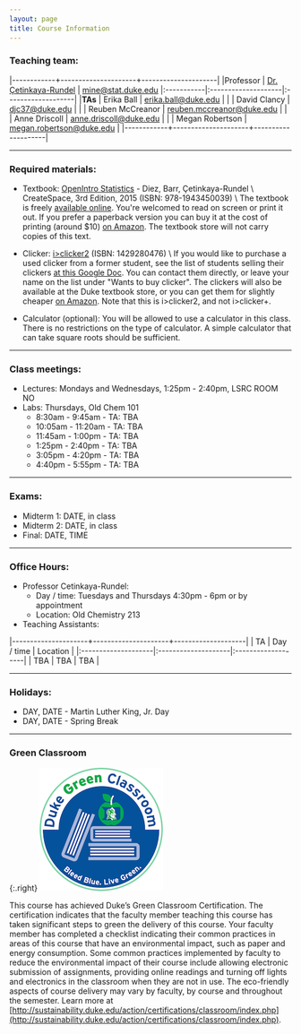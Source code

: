 ```yaml
---
layout: page
title: Course Information
---
```


### Teaching team:

|------------+---------------------+---------------------|
|Professor   | [Dr. Çetinkaya-Rundel](http://stat.duke.edu/~mc301) | [mine@stat.duke.edu](mailto:mine@stat.duke.edu)
|:-----------|:--------------------|:-------------------|
|**TAs**     | Erika Ball          | [erika.ball@duke.edu](mailto:erika.ball@duke.edu) |
|            | David Clancy        | [djc37@duke.edu](mailto:djc37@duke.edu) |
|            | Reuben McCreanor    | [reuben.mccreanor@duke.edu](mailto:reuben.mccreanor@duke.edu) |
|            | Anne Driscoll       | [anne.driscoll@duke.edu](mailto:anne.driscoll@duke.edu) |
|            | Megan Robertson     | [megan.robertson@duke.edu](mailto:megan.robertson@duke.edu) |
|------------+---------------------+--------------------|

* * *

### Required materials:

* Textbook: [OpenIntro Statistics](http://openintro.org/os) - Diez, Barr, Çetinkaya-Rundel \\
   CreateSpace, 3rd Edition, 2015 (ISBN: 978-1943450039) \\
The textbook is freely [available online](http://openintro.org/os). You're welcomed to read on screen or print it out. If you prefer a paperback version you can buy it at the cost of printing (around $10) [on Amazon](http://openintro.org/os). The textbook store will not carry copies of this text.

* Clicker: [i>clicker2](http://www.amazon.com/I-Clicker-2-I-Clicker/dp/1429280476) (ISBN: 1429280476) \\
If you would like to purchase a used clicker from a former student, see the list of students selling their clickers [at this Google Doc](https://docs.google.com/spreadsheet/ccc?key=0AkY2lFgS9uiDdE1fMkZUZnp6alJDSG9tYlIwTFJWdnc#gid=0). You can contact them directly, or leave your name on the list under "Wants to buy clicker". The clickers will also be available at the Duke textbook store, or you can get them for slightly cheaper [on Amazon](http://www.amazon.com/I-Clicker-2-I-Clicker/dp/1429280476). Note that this is i>clicker2, and not i>clicker+.

* Calculator (optional): You will be allowed to use a calculator in this class. There is no restrictions on the type of calculator. A simple calculator that can take square roots should be sufficient.

* * *

### Class meetings:
* Lectures: Mondays and Wednesdays, 1:25pm - 2:40pm, LSRC ROOM NO
* Labs: Thursdays, Old Chem 101
    * 8:30am - 9:45am - TA: TBA
    * 10:05am - 11:20am - TA: TBA
    * 11:45am - 1:00pm - TA: TBA
    * 1:25pm - 2:40pm - TA: TBA
    * 3:05pm - 4:20pm - TA: TBA
    * 4:40pm - 5:55pm - TA: TBA

* * *

### <a name="exams"></a>Exams:

* Midterm 1: DATE, in class
* Midterm 2: DATE, in class
* Final: DATE, TIME

* * *

### <a name="oh"></a>Office Hours:
* Professor Cetinkaya-Rundel:
    * Day / time: Tuesdays and Thursdays 4:30pm - 6pm or by appointment
    * Location: Old Chemistry 213
* Teaching Assistants:

|---------------------+---------------------+--------------------|
| TA                  | Day / time          | Location           |
|:--------------------|:--------------------|:-------------------|
| TBA                 | TBA                 | TBA                |


* * *

### Holidays:

* DAY, DATE - Martin Luther King, Jr. Day
* DAY, DATE - Spring Break

* * *

### Green Classroom

{:.right}
![DukeGreenClassroomCertification](DukeGreenClassroomCertification-Logo.png)

This course has achieved Duke’s Green Classroom Certification. The certification indicates that the faculty member teaching this course has taken significant steps to green the delivery of this course. Your faculty member has completed a checklist indicating their common practices in areas of this course that have an environmental impact, such as paper and energy consumption. Some common practices implemented by faculty to reduce the environmental impact of their course include allowing electronic submission of assignments, providing online readings and turning off lights and electronics in the classroom when they are not in use. The eco-friendly aspects of course delivery may vary by faculty, by course and throughout the semester. Learn more at [http://sustainability.duke.edu/action/certifications/classroom/index.php](http://sustainability.duke.edu/action/certifications/classroom/index.php).
